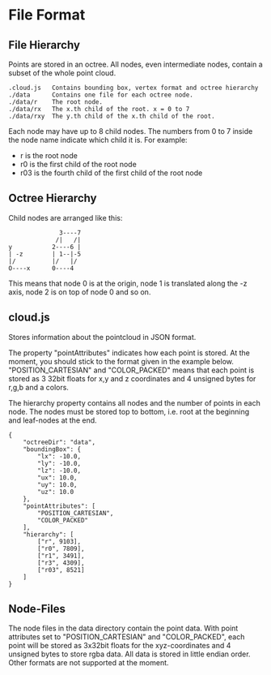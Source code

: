 # File Format

## File Hierarchy

Points are stored in an octree. All nodes, even intermediate nodes, contain a subset of 
the whole point cloud.

    .cloud.js	Contains bounding box, vertex format and octree hierarchy
    ./data		Contains one file for each octree node.
    ./data/r	The root node.
    ./data/rx	The x.th child of the root. x = 0 to 7
    ./data/rxy	The y.th child of the x.th child of the root.

Each node may have up to 8 child nodes. The numbers from 0 to 7 inside the node name 
indicate which child it is. For example:
* r is the root node
* r0 is the first child of the root node
* r03 is the fourth child of the first child of the root node

## Octree Hierarchy

Child nodes are arranged like this:

				  3----7
			     /|   /|
    y 			2----6 |
    | -z		| 1--|-5
    |/			|/   |/
    O----x		0----4

This means that node 0 is at the origin, node 1 is translated along the -z axis, 
node 2 is on top of node 0 and so on.

## cloud.js

Stores information about the pointcloud in JSON format.

The property "pointAttributes" indicates how each point is stored. 
At the moment, you should stick to the format given in the example below. 
"POSITION_CARTESIAN" and "COLOR_PACKED" means that each point is stored as 3 32bit floats for x,y 
and z coordinates and 4 unsigned bytes for r,g,b and a colors.

The hierarchy property contains all nodes and the number of points in each node. 
The nodes must be stored top to bottom, i.e. root at the beginning and leaf-nodes at the end.

    {
    	"octreeDir": "data",
    	"boundingBox": {
    		"lx": -10.0,
    		"ly": -10.0,
    		"lz": -10.0,
    		"ux": 10.0,
    		"uy": 10.0,
    		"uz": 10.0
    	},
    	"pointAttributes": [
    		"POSITION_CARTESIAN",
    		"COLOR_PACKED"
    	],
    	"hierarchy": [
    		["r", 9103],
    		["r0", 7809],
    		["r1", 3491],
    		["r3", 4309],
    		["r03", 8521]
    	]
    }
    
## Node-Files

The node files in the data directory contain the point data.
With point attributes set to "POSITION_CARTESIAN" and "COLOR_PACKED", 
each point will be stored as 3x32bit floats for the xyz-coordinates and 4 unsigned bytes to store
rgba data. All data is stored in little endian order.
Other formats are not supported at the moment.




